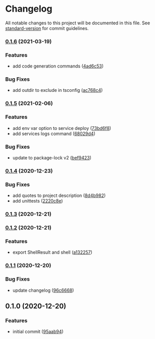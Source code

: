 # Changelog

All notable changes to this project will be documented in this file. See [standard-version](https://github.com/conventional-changelog/standard-version) for commit guidelines.

### [0.1.6](https://github.com/retgits/akkasls-nodewrapper/compare/v0.1.5...v0.1.6) (2021-03-19)


### Features

* add code generation commands ([4ad6c53](https://github.com/retgits/akkasls-nodewrapper/commit/4ad6c53b343e8111876276e06b4a76d811e05a69))


### Bug Fixes

* add outdir to exclude in tsconfig ([ac768c4](https://github.com/retgits/akkasls-nodewrapper/commit/ac768c4895a3cec0b43aabb999156d43f869b751))

### [0.1.5](https://github.com/retgits/akkasls-nodewrapper/compare/v0.1.4...v0.1.5) (2021-02-06)


### Features

* add env var option to service deploy ([73bd6f8](https://github.com/retgits/akkasls-nodewrapper/commit/73bd6f8aa8f1c0b07682a09698d9f4eb92a30a36))
* add services logs command ([68029d4](https://github.com/retgits/akkasls-nodewrapper/commit/68029d4c071e1f4f56120d3b433e896fa770b5db))


### Bug Fixes

* update to package-lock v2 ([bef9423](https://github.com/retgits/akkasls-nodewrapper/commit/bef9423cdb4c1ef0cf010c71e1fa34eddffc36fa))

### [0.1.4](https://github.com/retgits/akkasls-nodewrapper/compare/v0.1.3...v0.1.4) (2020-12-23)


### Bug Fixes

* add quotes to project description ([8d4b982](https://github.com/retgits/akkasls-nodewrapper/commit/8d4b982a952bd64cea4f9ac6ace386dd6ff209b4))
* add unittests ([2220c8e](https://github.com/retgits/akkasls-nodewrapper/commit/2220c8e323644f750f25f7b0bf0c7510063c975d))

### [0.1.3](https://github.com/retgits/akkasls-nodewrapper/compare/v0.1.2...v0.1.3) (2020-12-21)

### [0.1.2](https://github.com/retgits/akkasls-nodewrapper/compare/v0.1.1...v0.1.2) (2020-12-21)


### Features

* export ShellResult and shell ([a132257](https://github.com/retgits/akkasls-nodewrapper/commit/a132257c5cb20d1d13bb9f7586423683e54a5413))

### [0.1.1](https://github.com/retgits/akkasls-nodewrapper/compare/v0.1.0...v0.1.1) (2020-12-20)


### Bug Fixes

* update changelog ([96c6668](https://github.com/retgits/akkasls-nodewrapper/commit/96c66689d052e7dd4ba1ec9b652fc59a138c096c))

## 0.1.0 (2020-12-20)


### Features

* initial commit ([95aab94](https://github.com/retgits/akkasls-nodewrapper/commit/95aab94598c059b6b5b1de3810bf1c54eea15121))
